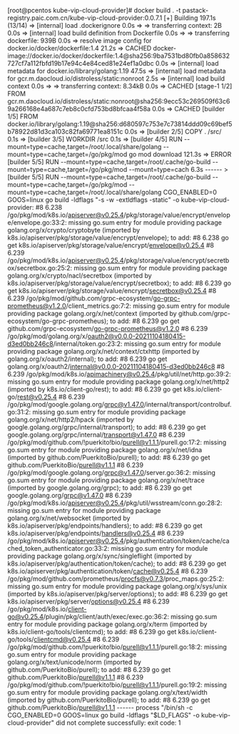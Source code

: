 [root@pcentos kube-vip-cloud-provider]# docker build . -t pastack-registry.paic.com.cn/kube-vip-cloud-provider:0.0.7.1
[+] Building 197.1s (13/14)
 => [internal] load .dockerignore                                                                                                            0.0s
  => => transferring context: 2B                                                                                                              0.0s
   => [internal] load build definition from Dockerfile                                                                                         0.0s
    => => transferring dockerfile: 939B                                                                                                         0.0s
	 => resolve image config for docker.io/docker/dockerfile:1.4                                                                                21.2s
	  => CACHED docker-image://docker.io/docker/dockerfile:1.4@sha256:9ba7531bd80fb0a858632727cf7a112fbfd19b17e94c4e84ced81e24ef1a0dbc            0.0s
	   => [internal] load metadata for docker.io/library/golang:1.19                                                                              47.5s
	    => [internal] load metadata for gcr.m.daocloud.io/distroless/static:nonroot                                                                 2.5s
		 => [internal] load build context                                                                                                            0.0s
		  => => transferring context: 8.34kB                                                                                                          0.0s
		   => CACHED [stage-1 1/2] FROM gcr.m.daocloud.io/distroless/static:nonroot@sha256:9ecc53c269509f63c69a266168e4a687c7eb8c0cfd753bd8bfcaa4f58a  0.0s
		    => CACHED [builder 1/5] FROM docker.io/library/golang:1.19@sha256:d680597c753e7c73814ddd09c69bef5b78922d81d3ca103c82fa69771ea8151c          0.0s
			 => [builder 2/5] COPY . /src/                                                                                                               0.1s
			  => [builder 3/5] WORKDIR /src                                                                                                               0.1s
			   => [builder 4/5] RUN  --mount=type=cache,target=/root/.local/share/golang     --mount=type=cache,target=/go/pkg/mod     go mod download   121.3s
			    => ERROR [builder 5/5] RUN --mount=type=cache,target=/root/.cache/go-build     --mount=type=cache,target=/go/pkg/mod     --mount=type=cach  6.3s
				------
				 > [builder 5/5] RUN --mount=type=cache,target=/root/.cache/go-build     --mount=type=cache,target=/go/pkg/mod     --mount=type=cache,target=/root/.local/share/golang     CGO_ENABLED=0 GOOS=linux go build -ldflags "-s -w -extldflags -static" -o kube-vip-cloud-provider:
				 #8 6.238 /go/pkg/mod/k8s.io/apiserver@v0.25.4/pkg/storage/value/encrypt/envelope/envelope.go:33:2: missing go.sum entry for module providing package golang.org/x/crypto/cryptobyte (imported by k8s.io/apiserver/pkg/storage/value/encrypt/envelope); to add:
				 #8 6.238        go get k8s.io/apiserver/pkg/storage/value/encrypt/envelope@v0.25.4
				 #8 6.239 /go/pkg/mod/k8s.io/apiserver@v0.25.4/pkg/storage/value/encrypt/secretbox/secretbox.go:25:2: missing go.sum entry for module providing package golang.org/x/crypto/nacl/secretbox (imported by k8s.io/apiserver/pkg/storage/value/encrypt/secretbox); to add:
				 #8 6.239        go get k8s.io/apiserver/pkg/storage/value/encrypt/secretbox@v0.25.4
				 #8 6.239 /go/pkg/mod/github.com/grpc-ecosystem/go-grpc-prometheus@v1.2.0/client_metrics.go:7:2: missing go.sum entry for module providing package golang.org/x/net/context (imported by github.com/grpc-ecosystem/go-grpc-prometheus); to add:
				 #8 6.239        go get github.com/grpc-ecosystem/go-grpc-prometheus@v1.2.0
				 #8 6.239 /go/pkg/mod/golang.org/x/oauth2@v0.0.0-20211104180415-d3ed0bb246c8/internal/token.go:23:2: missing go.sum entry for module providing package golang.org/x/net/context/ctxhttp (imported by golang.org/x/oauth2/internal); to add:
				 #8 6.239        go get golang.org/x/oauth2/internal@v0.0.0-20211104180415-d3ed0bb246c8
				 #8 6.239 /go/pkg/mod/k8s.io/apimachinery@v0.25.4/pkg/util/net/http.go:39:2: missing go.sum entry for module providing package golang.org/x/net/http2 (imported by k8s.io/client-go/rest); to add:
				 #8 6.239        go get k8s.io/client-go/rest@v0.25.4
				 #8 6.239 /go/pkg/mod/google.golang.org/grpc@v1.47.0/internal/transport/controlbuf.go:31:2: missing go.sum entry for module providing package golang.org/x/net/http2/hpack (imported by google.golang.org/grpc/internal/transport); to add:
				 #8 6.239        go get google.golang.org/grpc/internal/transport@v1.47.0
				 #8 6.239 /go/pkg/mod/github.com/!puerkito!bio/purell@v1.1.1/purell.go:17:2: missing go.sum entry for module providing package golang.org/x/net/idna (imported by github.com/PuerkitoBio/purell); to add:
				 #8 6.239        go get github.com/PuerkitoBio/purell@v1.1.1
				 #8 6.239 /go/pkg/mod/google.golang.org/grpc@v1.47.0/server.go:36:2: missing go.sum entry for module providing package golang.org/x/net/trace (imported by google.golang.org/grpc); to add:
				 #8 6.239        go get google.golang.org/grpc@v1.47.0
				 #8 6.239 /go/pkg/mod/k8s.io/apiserver@v0.25.4/pkg/util/wsstream/conn.go:28:2: missing go.sum entry for module providing package golang.org/x/net/websocket (imported by k8s.io/apiserver/pkg/endpoints/handlers); to add:
				 #8 6.239        go get k8s.io/apiserver/pkg/endpoints/handlers@v0.25.4
				 #8 6.239 /go/pkg/mod/k8s.io/apiserver@v0.25.4/pkg/authentication/token/cache/cached_token_authenticator.go:33:2: missing go.sum entry for module providing package golang.org/x/sync/singleflight (imported by k8s.io/apiserver/pkg/authentication/token/cache); to add:
				 #8 6.239        go get k8s.io/apiserver/pkg/authentication/token/cache@v0.25.4
				 #8 6.239 /go/pkg/mod/github.com/prometheus/procfs@v0.7.3/proc_maps.go:25:2: missing go.sum entry for module providing package golang.org/x/sys/unix (imported by k8s.io/apiserver/pkg/server/options); to add:
				 #8 6.239        go get k8s.io/apiserver/pkg/server/options@v0.25.4
				 #8 6.239 /go/pkg/mod/k8s.io/client-go@v0.25.4/plugin/pkg/client/auth/exec/exec.go:36:2: missing go.sum entry for module providing package golang.org/x/term (imported by k8s.io/client-go/tools/clientcmd); to add:
				 #8 6.239        go get k8s.io/client-go/tools/clientcmd@v0.25.4
				 #8 6.239 /go/pkg/mod/github.com/!puerkito!bio/purell@v1.1.1/purell.go:18:2: missing go.sum entry for module providing package golang.org/x/text/unicode/norm (imported by github.com/PuerkitoBio/purell); to add:
				 #8 6.239        go get github.com/PuerkitoBio/purell@v1.1.1
				 #8 6.239 /go/pkg/mod/github.com/!puerkito!bio/purell@v1.1.1/purell.go:19:2: missing go.sum entry for module providing package golang.org/x/text/width (imported by github.com/PuerkitoBio/purell); to add:
				 #8 6.239        go get github.com/PuerkitoBio/purell@v1.1.1
				 ------
				 process "/bin/sh -c CGO_ENABLED=0 GOOS=linux go build -ldflags \"$LD_FLAGS\" -o kube-vip-cloud-provider" did not complete successfully: exit code: 1
